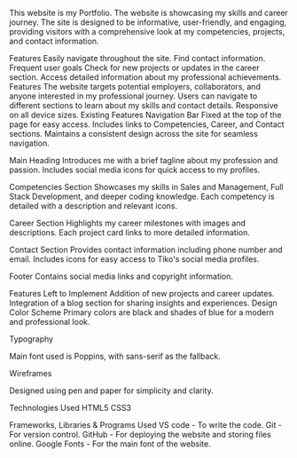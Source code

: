  This website is my Portfolio. The website is showcasing my skills and career journey. The site is designed to be informative, user-friendly, and engaging, providing visitors with a comprehensive look at my competencies, projects, and contact information.

Features
Easily navigate throughout the site.
Find contact information.
Frequent user goals
Check for new projects or updates in the career section.
Access detailed information about my professional achievements.
Features
The website targets potential employers, collaborators, and anyone interested in my professional journey.
Users can navigate to different sections to learn about my skills and contact details.
Responsive on all device sizes.
Existing Features
Navigation Bar
Fixed at the top of the page for easy access.
Includes links to Competencies, Career, and Contact sections.
Maintains a consistent design across the site for seamless navigation.


Main Heading
Introduces me with a brief tagline about my profession and passion.
Includes social media icons for quick access to my profiles.


Competencies Section
Showcases my skills in Sales and Management, Full Stack Development, and deeper coding knowledge.
Each competency is detailed with a description and relevant icons.

Career Section
Highlights my career milestones with images and descriptions.
Each project card links to more detailed information.

Contact Section
Provides contact information including phone number and email.
Includes icons for easy access to Tiko's social media profiles.

Footer
Contains social media links and copyright information.


Features Left to Implement
Addition of new projects and career updates.
Integration of a blog section for sharing insights and experiences.
Design
Color Scheme
Primary colors are black and shades of blue for a modern and professional look.


Typography

Main font used is Poppins, with sans-serif as the fallback.


Wireframes

Designed using pen and paper for simplicity and clarity.


Technologies Used
HTML5
CSS3


Frameworks, Libraries & Programs Used
VS code - To write the code.
Git - For version control.
GitHub - For deploying the website and storing files online.
Google Fonts - For the main font of the website.
